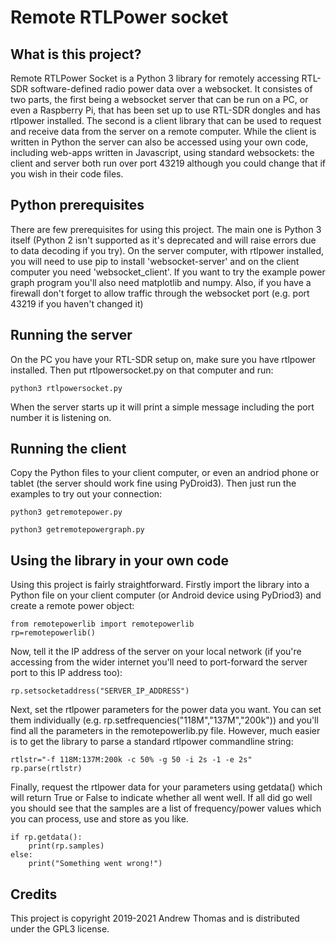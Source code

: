 # Remote RTLPower socket

## What is this project?

Remote RTLPower Socket is a Python 3 library for remotely accessing RTL-SDR software-defined radio power data over a websocket. It consistes of two parts, the first being a websocket server that can be run on a PC, or even a Raspberry Pi, that has been set up to use RTL-SDR dongles and has rtlpower installed. The second is a client library that can be used to request and receive data from the server on a remote computer. While the client is written in Python the server can also be accessed using your own code, including web-apps written in Javascript, using standard websockets: the client and server both run over port 43219 although you could change that if you wish in their code files. 

## Python prerequisites

There are few prerequisites for using this project. The main one is Python 3 itself (Python 2 isn't supported as it's deprecated and will raise errors due to data decoding if you try). On the server computer, with rtlpower installed, you will need to use pip to install 'websocket-server' and on the client computer you need 'websocket_client'. If you want to try the example power graph program you'll also need matplotlib and numpy. Also, if you have a firewall don't forget to allow traffic through the websocket port (e.g. port 43219 if you haven't changed it)

## Running the server

On the PC you have your RTL-SDR setup on, make sure you have rtlpower installed. Then put rtlpowersocket.py on that computer and run:

    python3 rtlpowersocket.py

When the server starts up it will print a simple message including the port number it is listening on.

## Running the client

Copy the Python files to your client computer, or even an andriod phone or tablet (the server should work fine using PyDroid3). Then just run the examples to try out your connection:

    python3 getremotepower.py

    python3 getremotepowergraph.py

## Using the library in your own code

Using this project is fairly straightforward. Firstly import the library into a Python file on your client computer (or Android device using PyDriod3) and create a remote power object:

    from remotepowerlib import remotepowerlib
    rp=remotepowerlib()

Now, tell it the IP address of the server on your local network (if you're accessing from the wider internet you'll need to port-forward the server port to this IP address too):

    rp.setsocketaddress("SERVER_IP_ADDRESS")

Next, set the rtlpower parameters for the power data you want. You can set them individually (e.g. rp.setfrequencies("118M","137M","200k")) and you'll find all the parameters in the remotepowerlib.py file. However, much easier is to get the library to parse a standard rtlpower commandline string:

    rtlstr="-f 118M:137M:200k -c 50% -g 50 -i 2s -1 -e 2s"
    rp.parse(rtlstr)

Finally, request the rtlpower data for your parameters using getdata() which will return True or False to indicate whether all went well. If all did go well you should see that the samples are a list of frequency/power values which you can process, use and store as you like.

    if rp.getdata():
        print(rp.samples)
    else:
        print("Something went wrong!")

## Credits

This project is copyright 2019-2021 Andrew Thomas and is distributed under the GPL3 license.
